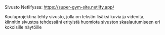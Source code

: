 Sivusto Netlifyssa: https://super-gym-site.netlify.app/

Kouluprojektina tehty sivusto, jolla on tekstin lisäksi kuvia ja videoita, kiinnitin sivustoa tehdessäni erityistä huomiota sivuston skaalautumiseen eri kokoisille näytöille
